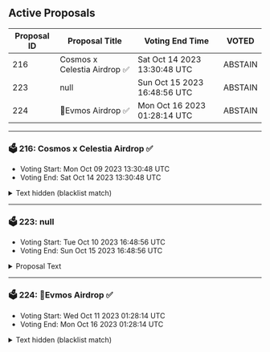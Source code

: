 ## Active Proposals

| Proposal ID | Proposal Title | Voting End Time | VOTED |
|-------------|----------------|-----------------|-------|
| 216 | Cosmos x Celestia Airdrop ✅ | Sat Oct 14 2023 13:30:48 UTC | ABSTAIN |
| 223 | null | Sun Oct 15 2023 16:48:56 UTC | ABSTAIN |
| 224 | 💎Evmos Airdrop ✅ | Mon Oct 16 2023 01:28:14 UTC | ABSTAIN |

---

### 🗳 216: Cosmos x Celestia Airdrop ✅
- Voting Start: Mon Oct 09 2023 13:30:48 UTC
- Voting End: Sat Oct 14 2023 13:30:48 UTC

<details>
<summary>Text hidden (blacklist match)</summary>
 
</details>

---

### 🗳 223: null
- Voting Start: Tue Oct 10 2023 16:48:56 UTC
- Voting End: Sun Oct 15 2023 16:48:56 UTC

<details>
<summary>Proposal Text</summary>
 
null
</details>

---

### 🗳 224: 💎Evmos Airdrop ✅
- Voting Start: Wed Oct 11 2023 01:28:14 UTC
- Voting End: Mon Oct 16 2023 01:28:14 UTC

<details>
<summary>Text hidden (blacklist match)</summary>
 
</details>

